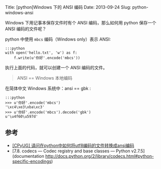Title: [python]Windows 下的 ANSI 编码
Date: 2013-09-24
Slug: python-windows-ansi

Windows 下用记事本保存文件时有个 ANSI 编码，那么如何用 python 保存一个 ANSI 编码的文件呢？

python 中使用 `mbcs` 编码（Windows only）表示 ANSI:

    :::python
    with open('hello.txt', 'w') as f:
        f.write(u'你好'.encode('mbcs'))

执行上面的代码，就可以创建一个 ANSI 编码的文件。

> ANSI == Windows 本地编码

在简体中文 Windows 系统中：ansi == gbk :

    :::python
    >>> u'你好'.encode('mbcs')
    '\xc4\xe3\xba\xc3'
    >>> u'你好'.encode('mbcs').decode('gbk')
    u'\u4f60\u597d'


## 参考

* [\[CPyUG\] 请问在python中如何将utf8编码的文件转换成ansi编码](http://comments.gmane.org/gmane.org.user-groups.python.chinese/93052)
* [7.8. codecs — Codec registry and base classes — Python v2.7.5](documentation http://docs.python.org/2/library/codecs.html#python-specific-encodings)
